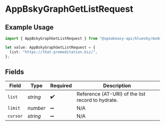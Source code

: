 # AppBskyGraphGetListRequest

## Example Usage

```typescript
import { AppBskyGraphGetListRequest } from "@speakeasy-api/bluesky/models/operations";

let value: AppBskyGraphGetListRequest = {
  list: "https://that-premeditation.biz/",
};
```

## Fields

| Field                                             | Type                                              | Required                                          | Description                                       |
| ------------------------------------------------- | ------------------------------------------------- | ------------------------------------------------- | ------------------------------------------------- |
| `list`                                            | *string*                                          | :heavy_check_mark:                                | Reference (AT-URI) of the list record to hydrate. |
| `limit`                                           | *number*                                          | :heavy_minus_sign:                                | N/A                                               |
| `cursor`                                          | *string*                                          | :heavy_minus_sign:                                | N/A                                               |